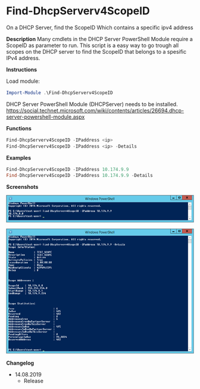 # Find-DhcpServerv4ScopeID
On a DHCP Server, find the ScopeID Which contains a specific ipv4 address

**Description**
Many cmdlets in the DHCP Server PowerShell Module require a ScopeID as parameter to run. This script is a easy way to go trough all scopes on the DHCP server to find the ScopeID that belongs to a spesific IPv4 address.

**Instructions**

Load module:
```powershell
Import-Module .\Find-DhcpServerv4ScopeID
```
DHCP Server PowerShell Module (DHCPServer) needs to be installed.
https://social.technet.microsoft.com/wiki/contents/articles/26694.dhcp-server-powershell-module.aspx

**Functions**

```powershell
Find-DhcpServerv4ScopeID -IPaddress <ip>
Find-DhcpServerv4ScopeID -IPaddress <ip> -Details
```

**Examples**

```powershell
Find-DhcpServerv4ScopeID -IPaddress 10.174.9.9
Find-DhcpServerv4ScopeID -IPaddress 10.174.9.9 -Details
```

**Screenshots**  

![alt tag](images/demo1.png)

![alt tag](images/demo2.png)

**Changelog**  
* 14.08.2019
    * Release
